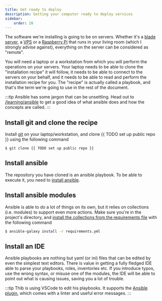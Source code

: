 ```yaml
---
title: Get ready to deploy
description: Getting your computer ready to deploy services
sidebar:
    order: 20
---
```


The software we're installing is going to be on servers. Whether it's a [blade server](https://en.wikipedia.org/wiki/Blade_server), a [VPS](https://en.wikipedia.org/wiki/Virtual_private_server) or a [Raspberry Pi](https://www.raspberrypi.com/products/raspberry-pi-5/) that runs in your living room (which I strongly advise against), everything on the server can be considered as "remote".

You will need a laptop or a workstation from which you will perform the operations on your servers. Your laptop needs to be able to clone the "installation recipe" it will follow, it needs to be able to connect to the servers on your behalf, and it needs to be able to read and perform the installation recipe for you. The "recipe" is actually called a playbook, and that's the term we're going to use in the rest of the document.

:::tip
Ansible has some jargon that can be unsettling. Head out to [/learning/ansible](/learning/ansible/) to get a good idea of what ansible does and how the concepts are called.
:::

## Install git and clone the recipe

Install [git](https://git-scm.com/) on your laptop/workstation, and clone {{ TODO set up public repo }} using the following command

```shell
$ git clone {{ TODO set up public repo }}
```

## Install ansible

The repository you have cloned is an ansible playbook. To be able to execute it, you need to [install ansible](https://docs.ansible.com/ansible/latest/installation_guide/intro_installation.html#installing-and-upgrading-ansible).

## Install ansible modules

Ansible is able to do a lot of things on its own, but it relies on collections (i.e. modules) to support even more actions.
Make sure you're in the project's directory, and [install the collections from the requirements file](https://docs.ansible.com/ansible/latest/collections_guide/collections_installing.html#install-multiple-collections-with-a-requirements-file) with the following command

```sh
$ ansible-galaxy install -r requirements.yml
```

## Install an IDE

Ansible playbooks are nothing but yaml (or ini) files that can be edited by even the simplest text editors. There is value in getting a fully fledged IDE able to parse your playbooks, roles, inventories etc. If you introduce typos, use the wrong syntax, or misuse one of the modules, the IDE will be able to point out what is causing issues, saving you a lot of trouble.

:::tip
Thib is using VSCode to edit his playbooks. It supports the [Ansible plugin](https://marketplace.visualstudio.com/items?itemName=redhat.ansible), which comes with a linter and useful error messages.
:::
